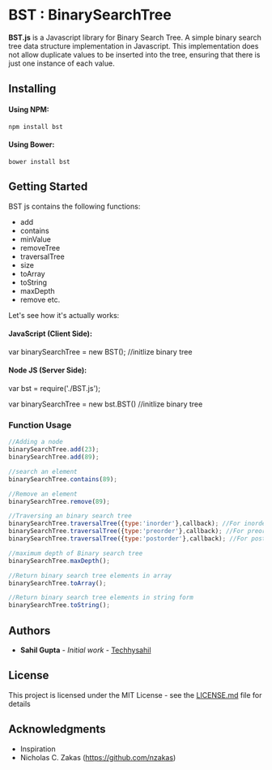 # BST : BinarySearchTree
**BST.js** is a Javascript library for Binary Search Tree. A simple binary search tree data structure implementation in Javascript. This implementation does not allow duplicate values to be inserted into the tree, ensuring that there is just one instance of each value.

## Installing

#### Using NPM:

`npm install bst`

#### Using Bower:

`bower install bst`

## Getting Started

BST js contains the following functions: 
* add 
* contains
* minValue
* removeTree
* traversalTree
* size
* toArray
* toString
* maxDepth
* remove etc. 

Let's see how it's actually works:

#### JavaScript (Client Side):

var binarySearchTree = new BST();	//initlize binary tree

#### Node JS (Server Side):

var bst = require('./BST.js');
    
var binarySearchTree = new bst.BST()	//initlize binary tree

### Function Usage

```javascript
//Adding a node 
binarySearchTree.add(23);
binarySearchTree.add(89);

//search an element
binarySearchTree.contains(89);

//Remove an element
binarySearchTree.remove(89);

//Traversing an binary search tree
binarySearchTree.traversalTree({type:'inorder'},callback); //For inorder traversal
binarySearchTree.traversalTree({type:'preorder'},callback); //For preorder traversal
binarySearchTree.traversalTree({type:'postorder'},callback); //For postorder traversal

//maximum depth of Binary search tree
binarySearchTree.maxDepth();

//Return binary search tree elements in array
binarySearchTree.toArray();

//Return binary search tree elements in string form
binarySearchTree.toString();
```

## Authors

* **Sahil Gupta** - *Initial work* - [Techhysahil](https://github.com/techhysahil)

## License

This project is licensed under the MIT License - see the [LICENSE.md](LICENSE.md) file for details

## Acknowledgments

* Inspiration
* Nicholas C. Zakas (https://github.com/nzakas)






